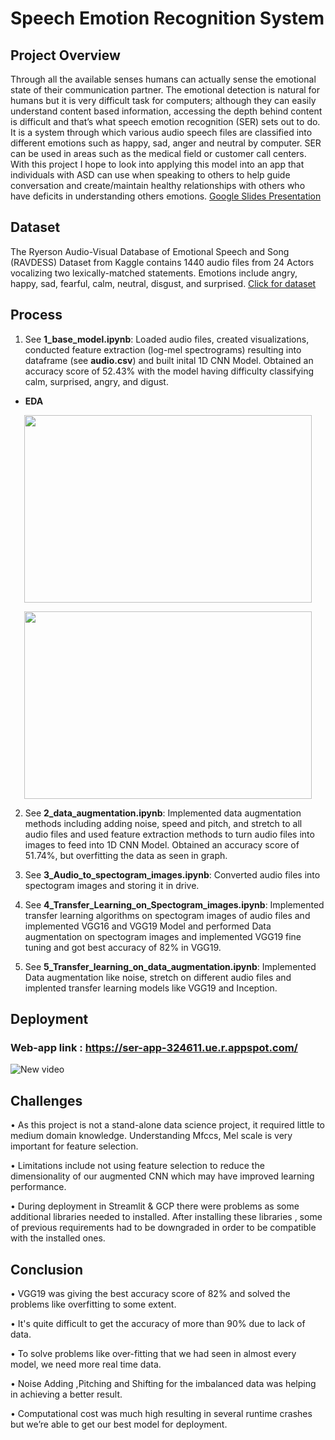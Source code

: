 # Speech Emotion Recognition System



## Project Overview

Through all the available senses humans can actually sense the emotional state of their communication partner. The emotional detection is natural for humans but it is very difficult task for computers; although they can easily understand content based information, accessing the depth behind content is difficult and that’s what speech emotion recognition (SER) sets out to do. It is a system through which various audio speech files are classified into different emotions such as happy, sad, anger and neutral by computer. SER can be used in areas such as the medical field or customer call centers. With this project I hope to look into applying this model into an app that individuals with ASD can use when speaking to others to help guide conversation and create/maintain healthy relationships with others who have deficits in understanding others emotions. [Google Slides Presentation](https://docs.google.com/presentation/d/1N6JXbOUa9AwMT4fVIErAvXHBkjpuhU4w0DzUkA50z68/edit?usp=sharing)

## Dataset
The Ryerson Audio-Visual Database of Emotional Speech and Song (RAVDESS) Dataset from Kaggle contains 1440 audio files from 24 Actors vocalizing two lexically-matched statements. Emotions include angry, happy, sad, fearful, calm, neutral, disgust, and surprised. [Click for dataset](https://www.kaggle.com/uwrfkaggler/ravdess-emotional-speech-audio)


## Process

1)	See **1_base_model.ipynb**: Loaded audio files, created visualizations, conducted feature extraction (log-mel spectrograms) resulting into dataframe (see **audio.csv**) and built inital 1D CNN Model. Obtained an accuracy score of 52.43% with the model having difficulty classifying calm, surprised, angry, and digust.

- **EDA**


<p align="center">
  <img width="460" height="300" src="https://github.com/mkosaka1/capstone_project/blob/master/Uploads/EDA_Photos/Waveplot_FemaleCalm.png">
</p>


<p align="center">
  <img width="460" height="300" src="https://github.com/mkosaka1/capstone_project/blob/master/Uploads/EDA_Photos/MelSpec_FemaleCalm.png">
  
  
2) See **2_data_augmentation.ipynb**: Implemented data augmentation methods including adding noise, speed and pitch, and stretch to all audio files and used feature extraction methods to turn audio files into images to feed into 1D CNN Model. Obtained an accuracy score of 51.74%, but overfitting the data as seen in graph.

3) See **3_Audio_to_spectogram_images.ipynb**: Converted audio files into spectogram images and storing it in drive.

4) See **4_Transfer_Learning_on_Spectogram_images.ipynb**: Implemented transfer learning algorithms on spectogram images of audio files and implemented VGG16 and VGG19 Model and performed Data augmentation on spectogram images and implemented VGG19 fine tuning and got best accuracy of 82% in VGG19.

5) See **5_Transfer_learning_on_data_augmentation.ipynb**:	Implemented Data augmentation like noise, stretch on different audio files and implented transfer learning models like VGG19 and Inception.
  
## Deployment
  
### Web-app link : https://ser-app-324611.ue.r.appspot.com/
  
![New video](https://user-images.githubusercontent.com/84773742/132125846-344e9294-78ef-431a-8ea6-f5f603a514ca.gif)
  
## Challenges

• As this project is not a stand-alone data science project, it required little to medium domain knowledge. Understanding Mfccs, Mel scale is very important for feature selection.
 
• Limitations include not using feature selection to reduce the dimensionality of our augmented CNN which may have improved learning performance. 

• During deployment in Streamlit & GCP there were problems as some additional libraries needed to installed. After installing these libraries , some of previous  requirements had to be downgraded in order to be compatible with the installed ones.


## Conclusion
•	 VGG19 was giving the best accuracy score of 82% and solved the problems like overfitting to some extent. 

•	 It's quite difficult to get the accuracy of more than 90% due to lack of data.

•	 To solve problems like over-fitting that we had seen in almost every model, we need more real time data. 

•	 Noise Adding ,Pitching and Shifting for the imbalanced data was helping in achieving a better result. 

•	 Computational cost was much high resulting in several runtime crashes but we’re able to get our best model for deployment.
